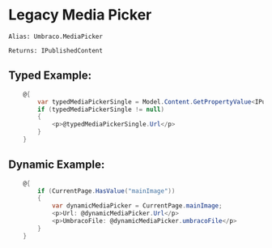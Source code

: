 # Legacy Media Picker #

`Alias: Umbraco.MediaPicker`

`Returns: IPublishedContent`

## Typed Example: ##

```c#
    @{
        var typedMediaPickerSingle = Model.Content.GetPropertyValue<IPublishedContent>("multiMediaSingle");
        if (typedMediaPickerSingle != null)
        {
            <p>@typedMediaPickerSingle.Url</p>
        }
    }    
```

## Dynamic Example: ##

```c#
    @{
        if (CurrentPage.HasValue("mainImage"))
        {
            var dynamicMediaPicker = CurrentPage.mainImage;
            <p>Url: @dynamicMediaPicker.Url</p>
            <p>UmbracoFile: @dynamicMediaPicker.umbracoFile</p>
        }
    }       
```
